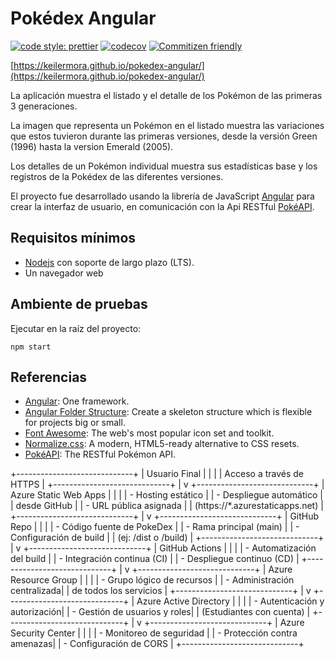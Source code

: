 # Pokédex Angular

[![code style: prettier](https://img.shields.io/badge/code_style-prettier-ff69b4.svg)](https://github.com/prettier/prettier)
[![codecov](https://codecov.io/gh/keilermora/pokedex-angular/branch/master/graph/badge.svg?token=9E0D28IOFT)](https://codecov.io/gh/keilermora/pokedex-angular)
[![Commitizen friendly](https://img.shields.io/badge/commitizen-friendly-brightgreen.svg)](http://commitizen.github.io/cz-cli/)

[https://keilermora.github.io/pokedex-angular/](https://keilermora.github.io/pokedex-angular/)

La aplicación muestra el listado y el detalle de los Pokémon de las primeras 3 generaciones.

La imagen que representa un Pokémon en el listado muestra las variaciones que estos tuvieron durante las primeras versiones, desde la versión Green (1996) hasta la version Emerald (2005).

Los detalles de un Pokémon individual muestra sus estadísticas base y los registros de la Pokédex de las diferentes versiones.

El proyecto fue desarrollado usando la librería de JavaScript [Angular](https://angular.io/) para crear la interfaz de usuario, en comunicación con la Api RESTful [PokéAPI](https://pokeapi.co/).

## Requisitos mínimos

- [Nodejs](https://nodejs.org) con soporte de largo plazo (LTS).
- Un navegador web

## Ambiente de pruebas

Ejecutar en la raíz del proyecto:

```
npm start
```

## Referencias

- [Angular](https://angular.io/): One framework.
- [Angular Folder Structure](https://angular-folder-structure.readthedocs.io/en/latest/): Create a skeleton structure which is flexible for projects big or small.
- [Font Awesome](https://fontawesome.com/): The web's most popular icon set and toolkit.
- [Normalize.css](https://necolas.github.io/normalize.css/): A modern, HTML5-ready alternative to CSS resets.
- [PokéAPI](https://pokeapi.co/): The RESTful Pokémon API.

+-----------------------------+
|       Usuario Final         |
|                             |
|  Acceso a través de HTTPS   |
+-----------------------------+
             |
             v
+-----------------------------+
|    Azure Static Web Apps    |
|                             |
| - Hosting estático          |
| - Despliegue automático     |
|   desde GitHub              |
| - URL pública asignada      |
|   (https://*.azurestaticapps.net) |
+-----------------------------+
             |
             v
+-----------------------------+
|        GitHub Repo          |
|                             |
| - Código fuente de PokeDex  |
| - Rama principal (main)     |
| - Configuración de build    |
|   (ej: /dist o /build)      |
+-----------------------------+
             |
             v
+-----------------------------+
|     GitHub Actions          |
|                             |
| - Automatización del build  |
| - Integración continua (CI) |
| - Despliegue continuo (CD)  |
+-----------------------------+
             |
             v
+-----------------------------+
|    Azure Resource Group     |
|                             |
| - Grupo lógico de recursos  |
| - Administración centralizada|
|   de todos los servicios    |
+-----------------------------+
             |
             v
+-----------------------------+
|    Azure Active Directory   |
|                             |
| - Autenticación y autorización|
| - Gestión de usuarios y roles|
|   (Estudiantes con cuenta)  |
+-----------------------------+
             |
             v
+-----------------------------+
|    Azure Security Center    |
|                             |
| - Monitoreo de seguridad    |
| - Protección contra amenazas|
| - Configuración de CORS     |
+-----------------------------+
